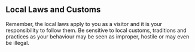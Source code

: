 ## Local Laws and Customs

Remember, the local laws apply to you as a visitor and it is your responsibility to follow them. Be sensitive to local customs, traditions and practices as your behaviour may be seen as improper, hostile or may even be illegal.